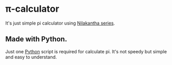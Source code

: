 # π-calculator
It's just simple pi calculator using [Nilakantha series](https://en.wikipedia.org/wiki/Pi#Infinite_series).
## Made with Python.
Just one [Python](https://python.org) script is required for calculate pi.
It's not speedy but simple and easy to understand.
